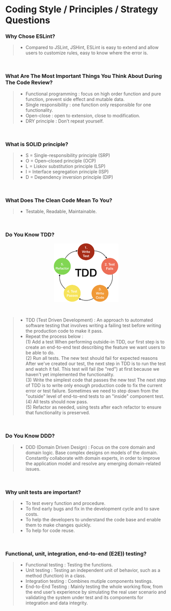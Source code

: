 # Coding Style / Principles / Strategy Questions

### **Why Chose ESLint?**
> - Compared to JSLint, JSHint, ESLint is easy to extend and allow users to customize rules, easy to know where the error is.

<br/>

### **What Are The Most Important Things You Think About During The Code Review?**
> - Functional programming : focus on high order function and pure function, prevent side effect and mutable data. 
> - Single responsibility : one function only responsible for one functionality. 
> - Open-close : open to extension, close to modification. 
> - DRY principle : Don’t repeat yourself.

<br/>

### **What is SOLID principle?**
> - S = Single-responsibility principle (SRP)
> - O = Open–closed principle (OCP)
> - L = Liskov substitution principle (LSP)
> - I = Interface segregation principle (ISP)
> - D = Dependency inversion principle (DIP)

<br/>

### **What Does The Clean Code Mean To You?** 
> - Testable, Readable, Maintainable.

<br/>

### **Do You Know TDD?** 
<p align="center">
<img src="img/TDD.png" alt="TDD" title="TDD" width="40%">
</p>
<br/>

> - TDD (Test Driven Development) : An approach to automated software testing that involves writing a failing test before writing the production code to make it pass.
> - Repeat the process below :  <br/>
(1) Add a test 
When performing outside-in TDD, our first step is to create an end-to-end test describing the feature we want users to be able to do.  <br/>
(2) Run all tests. The new test should fail for expected reasons
After we've created our test, the next step in TDD is to run the test and watch it fail. This test will fail (be "red") at first because we haven't yet implemented the functionality. <br/>
(3) Write the simplest code that passes the new test
The next step of TDD is to write only enough production code to fix the current error or test failure. Sometimes we need to step down from the "outside" level of end-to-end tests to an "inside" component test. <br/>
(4) All tests should now pass. <br/>
(5) Refactor as needed, using tests after each refactor to ensure that functionality is preserved.  <br/>

<br/>

### **Do You Know DDD?** 
> - DDD (Domain Driven Design) :  Focus on the core domain and domain logic.
Base complex designs on models of the domain. Constantly collaborate with domain experts, in order to improve the application model and resolve any emerging domain-related issues.

<br/>

### **Why unit tests are important?**
 > - To test every function and procedure.
 > - To find early bugs and fix in the development cycle and to save costs.
 > - To help the developers to understand the code base and enable them to make changes quickly.
 > - To help for code reuse.

<br/>

### **Functional, unit, integration, end-to-end (E2E)) testing?**

> - Functional testing : Testing the functions. 
> - Unit testing : Testing an independent unit of behavior, such as a method (function) in a class.
> - Integration testing : Combines mutiple components testings.
> - End-to-End Testing : Mainly testing the whole working flow,  from the end user’s experience by simulating the real user scenario and validating the system under test and its components for integration and data integrity.

